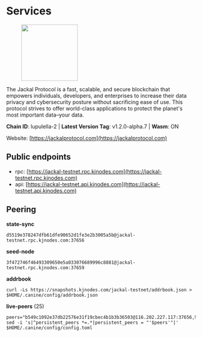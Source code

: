 # Services

<figure><img src="https://raw.githubusercontent.com/kj89/testnet_manuals/main/pingpub/logos/jackal.png" width="150" alt=""><figcaption></figcaption></figure>

The Jackal Protocol is a fast, scalable, and secure blockchain that empowers  individuals, developers, and enterprises to increase their data privacy and  cybersecurity posture without sacrificing ease of use. This protocol strives  to offer world-class applications to protect the planet's most important data–your data.

**Chain ID**: lupulella-2 | **Latest Version Tag**: v1.2.0-alpha.7 | **Wasm**: ON

Website: [https://jackalprotocol.com](https://jackalprotocol.com)


## Public endpoints

* rpc: [https://jackal-testnet.rpc.kjnodes.com](https://jackal-testnet.rpc.kjnodes.com)
* api: [https://jackal-testnet.api.kjnodes.com](https://jackal-testnet.api.kjnodes.com)

## Peering

**state-sync**

```
d5519e378247dfb61dfe90652d1fe3e2b3005a5b@jackal-testnet.rpc.kjnodes.com:37656
```

**seed-node**

```
3f472746f46493309650e5a033076689996c8881@jackal-testnet.rpc.kjnodes.com:37659
```

**addrbook**
```
curl -Ls https://snapshots.kjnodes.com/jackal-testnet/addrbook.json > $HOME/.canine/config/addrbook.json
```

**live-peers** (25)
```
peers="b549c1092e37db22576e31f19cbec4b1b3b36503@116.202.227.117:37656,9b2bbd5121265ebbf9003341e8a2e0abdbc24b67@46.228.199.8:26656,5eedbfbe64b942f4ab54db3842acf3bfab034c24@161.97.74.88:46656,09d9127972ded9e22f9f11833ed7fcfa149cf1fa@65.109.92.240:19126,0394449cab5a29f24dd4f37683d3b7622f27c0fc@65.108.206.118:61156,94b63fddfc78230f51aeb7ac34b9fb86bd042a77@95.217.89.23:30567,d5519e378247dfb61dfe90652d1fe3e2b3005a5b@65.109.68.190:37656,9a2c091798681f89b11f8eea370bf9c6284437c5@167.86.115.183:26656,372111fd8c3c11a57cd34db58b2bdd8d2b6e5005@172.104.19.93:26656,f3e70d3de1974208af04dac6fabd657ab4abf0ff@65.108.75.107:24656,b26f63f307ca8e80033cbc618f7577e5be7f0c1a@95.217.118.96:27363,80420ad774e622bda8e1dfa9b80da11eee7eed1f@144.126.140.252:29656,a76cb9a09652ad3f62987966dda2199a0ee1bf64@65.109.90.33:17556,075c59c5917e4e41fcb3e28dba80292a457f79ea@65.108.57.170:26656,4ea723e652f11433734ae2aa6f364ef0510d6636@16.163.74.176:26626,6c7100291f35132ac1b58ff7c6d05b4ce75512b7@65.108.70.119:36156,3c6d856a429224201d78c7f28026874d10a27f57@5.75.227.78:26656,5c2a752c9b1952dbed075c56c600c3a79b58c395@195.3.220.57:26906,451622fd913f6119a67f67e65f3ab82c3fbea529@78.107.253.133:32656,1abacfb35ba983fea6fbe173bf5a855cbe0bc210@65.109.92.148:60856,1b191fb9ef837dec648136097f94925a15dd85ab@213.170.135.20:26516,6c6c7f370febd64447770da8aec0b9d359d61565@65.109.70.23:17556,c28ae12dc190b2abfc578f8ed2fea90fa5ff3b1d@65.108.134.208:26656,cecc087977336da1e9ccd2c50097cd9e7d5e1874@141.95.33.39:26656,f97a75fb69d3a5fe893dca7c8d238ccc0bd66a8f@188.165.221.155:6969"
sed -i 's|^persistent_peers *=.*|persistent_peers = "'$peers'"|' $HOME/.canine/config/config.toml
```
